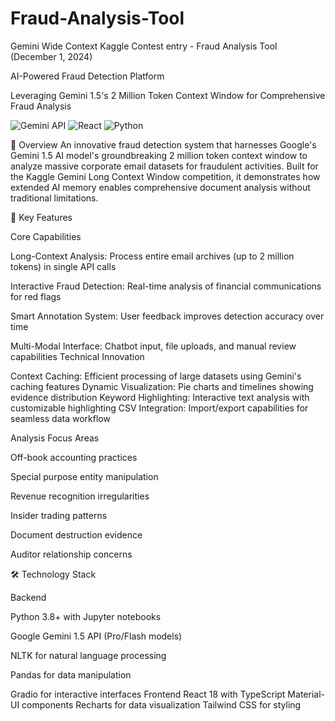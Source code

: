 # Fraud-Analysis-Tool
Gemini Wide Context Kaggle Contest entry - Fraud Analysis Tool (December 1, 2024)

AI-Powered Fraud Detection Platform

Leveraging Gemini 1.5's 2 Million Token Context Window for Comprehensive Fraud Analysis

![Gemini API](https://img.shields.io/badge/Gemini-1.5-orange)
![React](https://img.shields.io/badge/React-18-blue)
![Python](https://img.shields.io/badge/Python-3.8+-green)

🌟 Overview
An innovative fraud detection system that harnesses Google's Gemini 1.5 AI model's groundbreaking 2 million token context window to analyze massive corporate email datasets for fraudulent activities. Built for the Kaggle Gemini Long Context Window competition, it demonstrates how extended AI memory enables comprehensive document analysis without traditional limitations.

🚀 Key Features

Core Capabilities

Long-Context Analysis: Process entire email archives (up to 2 million tokens) in single API calls

Interactive Fraud Detection: Real-time analysis of financial communications for red flags

Smart Annotation System: User feedback improves detection accuracy over time

Multi-Modal Interface: Chatbot input, file uploads, and manual review capabilities
Technical Innovation

Context Caching: Efficient processing of large datasets using Gemini's caching features
Dynamic Visualization: Pie charts and timelines showing evidence distribution
Keyword Highlighting: Interactive text analysis with customizable highlighting
CSV Integration: Import/export capabilities for seamless data workflow

Analysis Focus Areas

Off-book accounting practices

Special purpose entity manipulation

Revenue recognition irregularities

Insider trading patterns

Document destruction evidence

Auditor relationship concerns

🛠️ Technology Stack

Backend

Python 3.8+ with Jupyter notebooks

Google Gemini 1.5 API (Pro/Flash models)

NLTK for natural language processing

Pandas for data manipulation

Gradio for interactive interfaces
Frontend
React 18 with TypeScript
Material-UI components
Recharts for data visualization
Tailwind CSS for styling
